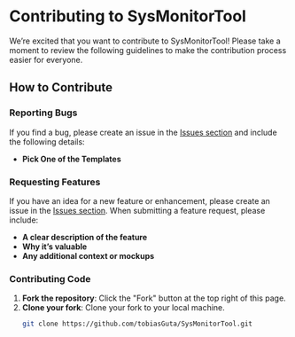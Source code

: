 # Contributing to SysMonitorTool

We’re excited that you want to contribute to SysMonitorTool! Please take a moment to review the following guidelines to make the contribution process easier for everyone.

## How to Contribute

### Reporting Bugs
If you find a bug, please create an issue in the [Issues section](https://github.com/tobiasGuta/SysMonitorTool/issues) and include the following details:
- **Pick One of the Templates**


### Requesting Features
If you have an idea for a new feature or enhancement, please create an issue in the [Issues section](https://github.com/tobiasGuta/SysMonitorTool/issues). When submitting a feature request, please include:
- **A clear description of the feature**
- **Why it’s valuable**
- **Any additional context or mockups**

### Contributing Code

1. **Fork the repository**: Click the "Fork" button at the top right of this page.
2. **Clone your fork**: Clone your fork to your local machine.
   ```bash
   git clone https://github.com/tobiasGuta/SysMonitorTool.git
